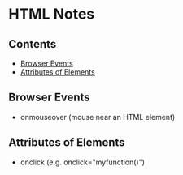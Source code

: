 # HTML Notes

## Contents
<!-- no toc -->
- [Browser Events](#javascript-browser-events)
- [Attributes of Elements](#attributes-of-elements)

## <a name="browser-events">Browser Events</a>
- onmouseover (mouse near an HTML element)

## <a name="attributes">Attributes of Elements</a>
- onclick (e.g. onclick="myfunction()")